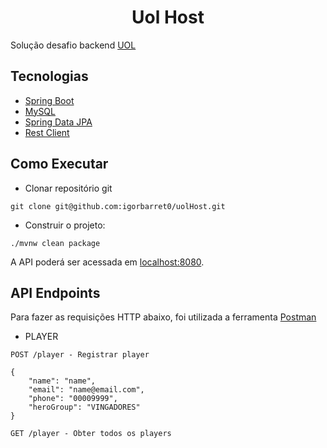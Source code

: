 <h1 align="center">
  Uol Host
</h1>

Solução desafio backend [UOL](https://github.com/Gahbr/UOL-BackEnd-Challenge)

## Tecnologias

- [Spring Boot](https://spring.io/projects/spring-boot)
- [MySQL](https://www.mysql.com/)
- [Spring Data JPA](https://spring.io/projects/spring-data-jpa)
- [Rest Client](https://spring.io/blog/2023/07/13/new-in-spring-6-1-restclient)



## Como Executar

- Clonar repositório git
```
git clone git@github.com:igorbarret0/uolHost.git
```

- Construir o projeto:
```
./mvnw clean package
```


A API poderá ser acessada em [localhost:8080](http://localhost:8080).

## API Endpoints

Para fazer as requisições HTTP abaixo, foi utilizada a ferramenta [Postman](https://www.postman.com/)

-  PLAYER
```
POST /player - Registrar player

{
    "name": "name",
    "email": "name@email.com",
    "phone": "00009999",
    "heroGroup": "VINGADORES"
}
```

```
GET /player - Obter todos os players
```